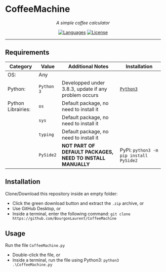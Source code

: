 # CoffeeMachine

<div align="center">

 *A simple coffee calculator*

 [![Languages](https://img.shields.io/github/languages/top/BourgonLaurent/CofeeMachine)](https://www.python.org/) [![License](https://img.shields.io/github/license/BourgonLaurent/CofeeMachine)](LICENSE)

</div>

---

## Requirements

| Category           | Value      | Additional Notes                                           | Installation                                   |
| ------------------ | ---------- | ---------------------------------------------------------- | ---------------------------------------------- |
| OS:                | Any        |                                                            |                                                |
| Python:            | `Python 3` | Developped under 3.8.3, update if any problem occurs       | [`Python3`](https://www.python.org/downloads/) |
| Python Librairies: | `os`       | Default package, no need to install it                     |                                                |
|                    | `sys`      | Default package, no need to install it                     |                                                |
|                    | `typing`   | Default package, no need to install it                     |                                                |
|                    | `PySide2`  | **NOT PART OF DEFAULT PACKAGES, NEED TO INSTALL MANUALLY** | PyPi: `python3 -m pip install PySide2`         |

## Installation

Clone/Download this repository inside an empty folder:

* Click the green download button and extract the `.zip` archive, or
* Use GitHub Desktop, or
* Inside a terminal, enter the following command: `git clone https://github.com/BourgonLaurent/CoffeeMachine`

## Usage

Run the file `CoffeeMachine.py`

* Double-click the file, or
* Inside a terminal, run the file using Python3: `python3 .\CoffeeMachine.py`
